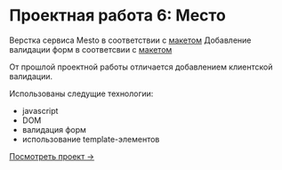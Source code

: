 # Проектная работа 6: Место

Верстка сервиса Mesto в соответствии с [макетом](https://www.figma.com/file/StZjf8HnoeLdiXS7dYrLAh/JavaScript.-Sprint-4)
Добавление валидации форм в соответсвии с [макетом](https://www.figma.com/file/kRVLKwYG3d1HGLvh7JFWRT/JavaScript.-Sprint-6?node-id=0%3A1)

От прошлой проектной работы отличается добавлением клиентской валидации.

Использованы следущие технологии:
* javascript
* DOM
* валидация форм
* использование template-элементов

[Посмотреть проект →](https://ritonpiton.github.io/mesto/)